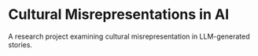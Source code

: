 # Cultural Misrepresentations in AI

A research project examining cultural misrepresentation in LLM-generated stories.

